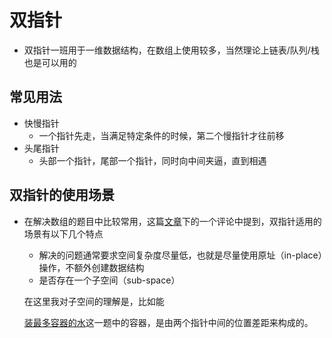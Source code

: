 # 双指针

-   双指针一班用于一维数据结构，在数组上使用较多，当然理论上链表/队列/栈也是可以用的

## 常见用法

-   快慢指针
    -   一个指针先走，当满足特定条件的时候，第二个慢指针才往前移
-   头尾指针
    -   头部一个指针，尾部一个指针，同时向中间夹逼，直到相遇

## 双指针的使用场景

-   在解决数组的题目中比较常用，这篇[文章](https://leetcode.com/articles/two-pointer-technique/)下的一个评论中提到，双指针适用的场景有以下几个特点

    -   解决的问题通常要求空间复杂度尽量低，也就是尽量使用原址（in-place）操作，不额外创建数据结构
    -   是否存在一个子空间（sub-space）

    在这里我对子空间的理解是，比如能

    [装最多容器的水](https://leetcode.com/problems/container-with-most-water/)这一题中的容器，是由两个指针中间的位置差距来构成的。